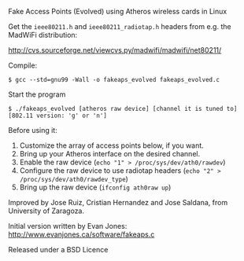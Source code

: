 Fake Access Points (Evolved) using Atheros wireless cards in Linux

Get the `ieee80211.h` and `ieee80211_radiotap.h` headers from e.g. the MadWiFi distribution:

http://cvs.sourceforge.net/viewcvs.py/madwifi/madwifi/net80211/

Compile:

```
$ gcc --std=gnu99 -Wall -o fakeaps_evolved fakeaps_evolved.c
```

Start the program

```
$ ./fakeaps_evolved [atheros raw device] [channel it is tuned to] [802.11 version: 'g' or 'n']
```


Before using it:
1. Customize the array of access points below, if you want.
2. Bring up your Atheros interface on the desired channel.
3. Enable the raw device (`echo "1" > /proc/sys/dev/ath0/rawdev`)
4. Configure the raw device to use radiotap headers (`echo "2" > /proc/sys/dev/ath0/rawdev_type`)
5. Bring up the raw device (`ifconfig ath0raw up`)


Improved by Jose Ruiz, Cristian Hernandez and Jose Saldana, from University of Zaragoza.

Initial version written by Evan Jones: http://www.evanjones.ca/software/fakeaps.c

Released under a BSD Licence
